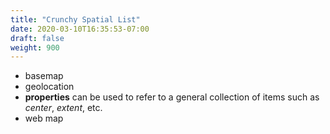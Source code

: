 ```yaml
---
title: "Crunchy Spatial List"
date: 2020-03-10T16:35:53-07:00
draft: false
weight: 900
---
```


- basemap
- geolocation
- **properties** can be used to refer to a general collection of items such as _center_, _extent_, etc.
- web map
